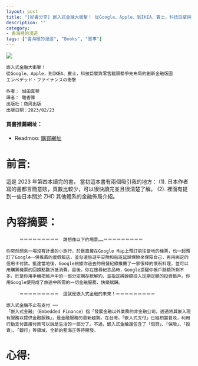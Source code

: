 ```yaml
---
layout: post
title: "[好書分享] 嵌入式金融大衝擊！ 從Google、Apple，到IKEA、賓士，科技巨擘與零售龍頭都爭先布局的創新金融版圖"
description: ""
category: 
- 書海裡的漫遊
tags: ["書海裡的漫遊", "Books", "軍事"]
---
```




<div><a href="https://moo.im/a/36altR" title="嵌入式金融大衝擊！"><img src="https://cdn.readmoo.com/cover/bf/a5flk7g_210x315.jpg?v=0" /></a></div>



```
嵌入式金融大衝擊！
從Google、Apple，到IKEA、賓士，科技巨擘與零售龍頭都爭先布局的創新金融版圖
エンベデッド・ファイナンスの衝撃

作者： 城田真琴  
譯者： 駱香雅  
出版社：商周出版 
出版日期：2023/02/23
```

#### 買書推薦網址：

- Readmoo: [購買網址](https://moo.im/a/36altR)

# 前言:

這是 2023 年第四本讀完的書， 當初這本書有兩個吸引我的地方： (1). 日本作者寫的書都言簡意賅，頁數比較少，可以很快讀完並且很清楚了解。  (2).  裡面有提到一些日本關於 ZHD 其他體系的金融佈局介紹。





# 內容摘要：

```
　　　＝＝＝＝＝＝＝＝＝　請想像以下的場景……＝＝＝＝＝＝＝＝＝

你突然想來一場沒有計畫的小旅行，於是直接在Google Map上預訂前往當地的機票，也一起預訂了Google一併推薦的度假飯店，並勾選旅遊平安險和航班延誤保險來保障自己，再用綁定的信用卡付款。抵達當地後，Google根據你過去的用餐紀錄推薦了一家很棒的懷石料理，並可以用購買機票的回饋點數折抵消費。最後，你在搜尋紀念品時，Google提醒你帳戶餘額所剩不多。於是你用手機把帳戶中的一部分定期存款解約，並指定將餘額投入定期定額的投資帳戶。你用Google便完成了旅途中所需的一切金融服務，快樂賦歸。

　　　＝＝＝＝＝＝＝＝＝　這就是嵌入式金融的未來！＝＝＝＝＝＝＝＝＝

嵌入式金融不止有支付 ──
「嵌入式金融」（Embedded Finance）指「發展金融以外業務的非金融公司，透過將其嵌入現有服務以提供金融服務」，是金融服務的最新趨勢。在台灣，「嵌入式支付」已經相當普及，利用行動支付直接付款可以說是生活的一部分了。不過，嵌入式金融還包含了「借貸」、「保險」、「投資」、「銀行」等領域，全新的藍海正等待開發。
```



# 心得:


